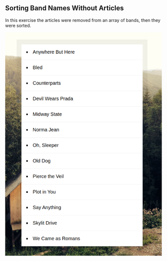 ## Sorting Band Names Without Articles

In this exercise the articles were removed from an array of bands, then they were sorted.

![Javacript 30 Challenge](../resources/17_sorting_band_names_without_articles.png)
